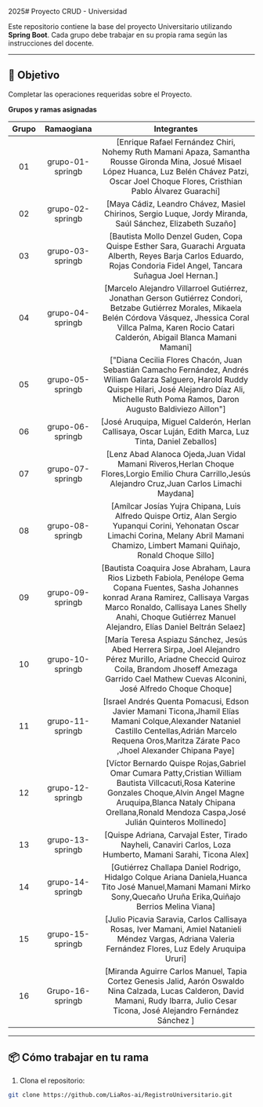 2025# Proyecto CRUD - Universidad

Este repositorio contiene la base del proyecto Universitario utilizando **Spring Boot**. Cada grupo debe trabajar en su propia rama según las instrucciones del docente.

---

## 🚀 Objetivo

Completar las operaciones requeridas sobre el Proyecto.

**Grupos y ramas asignadas**

|**Grupo**|**Ramaogiana**|**Integrantes**|
| :-: | :-: | :-: |
|01|grupo-01-springb|[Enrique Rafael Fernández Chiri, Nohemy Ruth Mamani Apaza, Samantha Rousse Gironda Mina, Josué Misael López Huanca, Luz Belén Chávez Patzi, Oscar Joel Choque Flores, Cristhian Pablo Álvarez Guarachi]|
|02|grupo-02-springb|[Maya Cádiz, Leandro Chávez, Masiel Chirinos, Sergio Luque, Jordy Miranda, Saúl Sánchez, Elizabeth Suzaño]|
|03|grupo-03-springb|[Bautista Mollo Denzel Guden, Copa Quispe Esther Sara, Guarachi Arguata Alberth, Reyes Barja Carlos Eduardo, Rojas Condoria Fidel Angel, Tancara Suñagua Joel Hernan.]|
|04|grupo-04-springb|[Marcelo Alejandro Villarroel Gutiérrez, Jonathan Gerson Gutiérrez Condori, Betzabe Gutiérrez Morales, Mikaela Belén Córdova Vásquez, Jhessica Coral Villca Palma, Karen Rocio Catari Calderón, Abigail Blanca Mamani Mamani]|
|05|grupo-05-springb|["Diana Cecilia Flores Chacón, Juan Sebastián Camacho Fernández, Andrés Wiliam Galarza Salguero, Harold Ruddy Quispe Hilari, José Alejandro Díaz Ali, Michelle Ruth Poma Ramos, Daron Augusto Baldiviezo Aillon"]|
|06|grupo-06-springb|[José Aruquipa, Miguel Calderón, Herlan Callisaya, Oscar Luján, Edith Marca, Luz Tinta, Daniel Zeballos]|
|07|grupo-07-springb|[Lenz Abad Alanoca Ojeda,Juan Vidal Mamani Riveros,Herlan Choque Flores,Lorgio Emilio Chura Carrillo,Jesús Alejandro Cruz,Juan Carlos Limachi Maydana]|
|08|grupo-08-springb|[Amílcar Josías Yujra Chipana, Luis Alfredo Quispe Ortiz, Alan Sergio Yupanqui Corini, Yehonatan Oscar Limachi Corina, Melany Abril Mamani Chamizo, Limbert Mamani Quiñajo, Ronald Choque Sillo]|
|09|grupo-09-springb|[Bautista Coaquira Jose Abraham, Laura Rios Lizbeth Fabiola, Penélope Gema Copana Fuentes, Sasha Johannes konrad Arana Ramirez, Callisaya Vargas Marco Ronaldo, Callisaya Lanes Shelly Anahi, Choque Gutiérrez Manuel Alejandro, Elías Daniel Beltrán Selaez]|
|10|grupo-10-springb|[María Teresa Aspiazu Sánchez, Jesús Abed Herrera Sirpa, Joel Alejandro Pérez Murillo, Ariadne Checcid Quiroz Coila, Brandom Jhoseff Amezaga Garrido Cael Mathew Cuevas Alconini, José Alfredo Choque Choque]|
|11|grupo-11-springb|[Israel Andrés Quenta Pomacusi, Edson Javier Mamani Ticona,Jhamil Elías Mamani Colque,Alexander Nataniel Castillo Centellas,Adrián Marcelo Requena Oros,Maritza Zárate Paco ,Jhoel Alexander Chipana Paye]|
|12|grupo-12-springb|[Víctor Bernardo Quispe Rojas,Gabriel Omar Cumara Patty,Cristian William Bautista Villcacuti,Rosa Katerine Gonzales Choque,Alvin Angel Magne Aruquipa,Blanca Nataly Chipana Orellana,Ronald Mendoza Caspa,José Julián Quinteros Mollinedo]|
|13|grupo-13-springb|[Quispe Adriana, Carvajal Ester, Tirado Nayheli, Canaviri Carlos, Loza Humberto, Mamani Sarahi, Ticona Alex]|
|14|grupo-14-springb|[Gutiérrez Challapa Daniel Rodrigo, Hidalgo Colque Ariana Daniela,Huanca Tito José Manuel,Mamani Mamani Mirko Sony,Quecaño Uruña Erika,Quiñajo Berrios Melina Viana]|
|15|grupo-15-springb|[Julio Picavia Saravia, Carlos Callisaya Rosas, Iver Mamani, Amiel Natanieli Méndez Vargas, Adriana Valeria Fernández Flores, Luz Edely Aruquipa Ururi]|
|16|Grupo-16-springb|[Miranda Aguirre Carlos Manuel, Tapia Cortez Genesis Jalid, Aarón Oswaldo Nina Calzada, Lucas Calderon, David Mamani, Rudy Ibarra, Julio Cesar Ticona, José Alejandro Fernández Sánchez ]|




---


## 📦 Cómo trabajar en tu rama

1. Clona el repositorio:
```bash
git clone https://github.com/LiaRos-ai/RegistroUniversitario.git